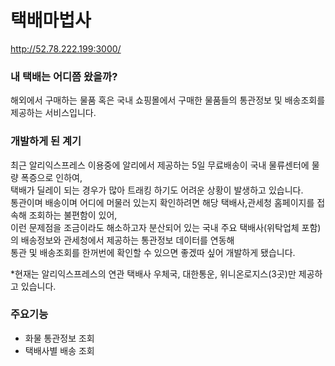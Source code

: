 # 택배마법사
http://52.78.222.199:3000/

### 내 택배는 어디쯤 왔을까?
해외에서 구매하는 물품 혹은 국내 쇼핑몰에서 구매한 물품들의 통관정보 및 배송조회를 제공하는 서비스입니다.

### 개발하게 된 계기
최근 알리익스프레스 이용중에 알리에서 제공하는 5일 무료배송이 국내 물류센터에 물량 폭증으로 인하여,  
택배가 딜레이 되는 경우가 많아 트래킹 하기도 어려운 상황이 발생하고 있습니다.  
통관이며 배송이며 어디에 머물러 있는지 확인하려면 해당 택배사,관세청 홈페이지를 접속해 조회하는 불편함이 있어,  
이런 문제점을 조금이라도 해소하고자 분산되어 있는 국내 주요 택배사(위탁업체 포함)의 배송정보와 관세청에서 제공하는 통관정보 데이터를 연동해    
통관 및 배송조회를 한꺼번에 확인할 수 있으면 좋겠따 싶어 개발하게 됐습니다.  

*현재는 알리익스프레스의 연관 택배사 우체국, 대한통운, 위니온로지스(3곳)만 제공하고 있습니다.

### 주요기능
- 화물 통관정보 조회
- 택배사별 배송 조회
